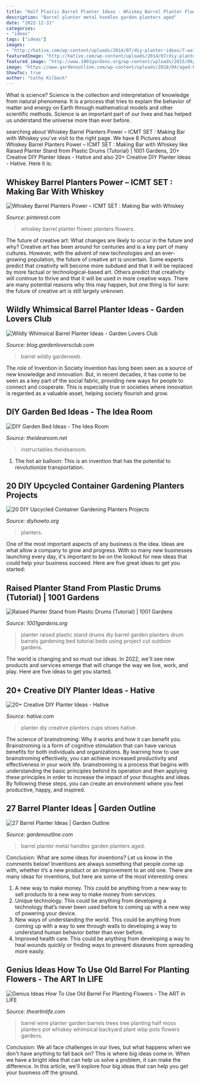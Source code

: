```yaml
---
title: "Half Plastic Barrel Planter Ideas - Whiskey Barrel Planter Flower Planters Flowers"
description: "Barrel planter metal handles garden planters aged"
date: "2022-12-31"
categories:
- "ideas"
tags: ["ideas"]
images:
- "http://hative.com/wp-content/uploads/2014/07/diy-planter-ideas/7-wall-planter-with-cups-and-shoes.jpg"
featuredImage: "http://hative.com/wp-content/uploads/2014/07/diy-planter-ideas/7-wall-planter-with-cups-and-shoes.jpg"
featured_image: "http://www.1001gardens.org/wp-content/uploads/2015/06/DIY_Raised_Planter_Stand7.jpg"
image: "https://www.gardenoutline.com/wp-content/uploads/2018/04/aged-barrel-planter-and-top-metal-hoop-with-handles-and-red-geranium-flowers-and-aged-wood-and-log-siding.jpg"
ShowToc: true
author: "Cathy Kilback"
---
```



What is science?
Science is the collection and interpretation of knowledge from natural phenomena. It is a process that tries to explain the behavior of matter and energy on Earth through mathematical models and other scientific methods. Science is an important part of our lives and has helped us understand the universe more than ever before.

	

		
searching about Whiskey Barrel Planters Power – ICMT SET : Making Bar with Whiskey you've visit to the right page. We have 8 Pictures about Whiskey Barrel Planters Power – ICMT SET : Making Bar with Whiskey like Raised Planter Stand from Plastic Drums (Tutorial) | 1001 Gardens, 20+ Creative DIY Planter Ideas - Hative and also 20+ Creative DIY Planter Ideas - Hative. Here it is:
		
    
## Whiskey Barrel Planters Power – ICMT SET : Making Bar With Whiskey

<img loading=lazy src="https://i.pinimg.com/736x/ea/f0/0c/eaf00cf06c7762b21060219b1ca1020e.jpg" onerror="this.onerror=null;this.src='https://tse3.mm.bing.net/th?id=OIP.0AmGITbuGt4eDZVwA2CCtQHaJ3&amp;pid=15.1';" alt="Whiskey Barrel Planters Power – ICMT SET : Making Bar with Whiskey">

_Source: pinterest.com_

>whiskey barrel planter flower planters flowers. 

	

The future of creative art: What changes are likely to occur in the future and why?
Creative art has been around for centuries and is a key part of many cultures. However, with the advent of new technologies and an ever-growing population, the future of creative art is uncertain. Some experts predict that creativity will become more subdued and that it will be replaced by more factual or technological-based art. Others predict that creativity will continue to thrive and that it will be used in more creative ways. There are many potential reasons why this may happen, but one thing is for sure: the future of creative art is still largely unknown.

    
## Wildly Whimsical Barrel Planter Ideas - Garden Lovers Club

<img loading=lazy src="https://blog.gardenloversclub.com/wp-content/uploads/2015/05/barrelbird.jpg" onerror="this.onerror=null;this.src='https://tse4.mm.bing.net/th?id=OIP.3pPmuJaWeXLOX5yfXzWwwAHaJ3&amp;pid=15.1';" alt="Wildly Whimsical Barrel Planter Ideas - Garden Lovers Club">

_Source: blog.gardenloversclub.com_

>barrel wildly gardenweb. 

	

The role of Invention in Society
Invention has long been seen as a source of new knowledge and innovation. But, in recent decades, it has come to be seen as a key part of the social fabric, providing new ways for people to connect and cooperate. This is especially true in societies where innovation is regarded as a valuable asset, helping society flourish and grow.

    
## DIY Garden Bed Ideas - The Idea Room

<img loading=lazy src="http://www.theidearoom.net/wp-content/uploads/2016/05/3154847557_1404054674.jpg" onerror="this.onerror=null;this.src='https://tse3.mm.bing.net/th?id=OIP.-HdVEps3XYo2T9CcODbGVAHaFj&amp;pid=15.1';" alt="DIY Garden Bed Ideas - The Idea Room">

_Source: theidearoom.net_

>instructables theidearoom. 

	

1. The hot air balloon: This is an invention that has the potential to revolutionize transportation.

    
## 20 DIY Upcycled Container Gardening Planters Projects

<img loading=lazy src="https://www.diyhowto.org/wp-content/uploads/DIY-Repurposed-Dresser-Planter-Instructions-20-DIY-Upcycled-Container-Gardening-Planters-Projects.jpg" onerror="this.onerror=null;this.src='https://tse1.mm.bing.net/th?id=OIP.oXYyy5DzkqCBnVzXMhi_zQHaJ8&amp;pid=15.1';" alt="20 DIY Upcycled Container Gardening Planters Projects">

_Source: diyhowto.org_

>planters. 

	

One of the most important aspects of any business is the idea. Ideas are what allow a company to grow and progress. With so many new businesses launching every day, it's important to be on the lookout for new ideas that could help your business succeed. Here are five great ideas to get you started: 

    
## Raised Planter Stand From Plastic Drums (Tutorial) | 1001 Gardens

<img loading=lazy src="http://www.1001gardens.org/wp-content/uploads/2015/06/DIY_Raised_Planter_Stand7.jpg" onerror="this.onerror=null;this.src='https://tse4.mm.bing.net/th?id=OIP.X2NJ1RcEMCkA5TCD16tw2gHaJ4&amp;pid=15.1';" alt="Raised Planter Stand from Plastic Drums (Tutorial) | 1001 Gardens">

_Source: 1001gardens.org_

>planter raised plastic stand drums diy barrel garden planters drum barrels gardening bed tutorial beds using project cut outdoor gardens. 

	

The world is changing and so must our ideas. In 2022, we'll see new products and services emerge that will change the way we live, work, and play. Here are five ideas to get you started.

    
## 20+ Creative DIY Planter Ideas - Hative

<img loading=lazy src="http://hative.com/wp-content/uploads/2014/07/diy-planter-ideas/7-wall-planter-with-cups-and-shoes.jpg" onerror="this.onerror=null;this.src='https://tse3.mm.bing.net/th?id=OIP.RIGOPeVKGhCB2VjfN77xPQHaHa&amp;pid=15.1';" alt="20+ Creative DIY Planter Ideas - Hative">

_Source: hative.com_

>planter diy creative planters cups shoes hative. 

	

The science of brainstroming: Why it works and how it can benefit you.
Brainstroming is a form of cognitive stimulation that can have various benefits for both individuals and organizations. By learning how to use brainstroming effectively, you can achieve increased productivity and effectiveness in your work life. brainstroming is a process that begins with understanding the basic principles behind its operation and then applying these principles in order to increase the impact of your thoughts and ideas. By following these steps, you can create an environment where you feel productive, happy, and inspired.

    
## 27 Barrel Planter Ideas | Garden Outline

<img loading=lazy src="https://www.gardenoutline.com/wp-content/uploads/2018/04/aged-barrel-planter-and-top-metal-hoop-with-handles-and-red-geranium-flowers-and-aged-wood-and-log-siding.jpg" onerror="this.onerror=null;this.src='https://tse3.mm.bing.net/th?id=OIP.QsoknsAJcSbYFIUfX27YmwHaJ4&amp;pid=15.1';" alt="27 Barrel Planter Ideas | Garden Outline">

_Source: gardenoutline.com_

>barrel planter metal handles garden planters aged. 

	

Conclusion: What are some ideas for inventions? Let us know in the comments below!
Inventions are always something that people come up with, whether it’s a new product or an improvement to an old one. There are many ideas for inventions, but here are some of the most interesting ones:
1. A new way to make money. This could be anything from a new way to sell products to a new way to make money from services.
2. Unique technology. This could be anything from developing a technology that’s never been used before to coming up with a new way of powering your device.
3. New ways of understanding the world. This could be anything from coming up with a way to see through walls to developing a way to understand human behavior better than ever before. 
4. Improved health care. This could be anything from developing a way to heal wounds quickly or finding ways to prevent diseases from spreading more easily.

    
## Genius Ideas How To Use Old Barrel For Planting Flowers - The ART In LIFE

<img loading=lazy src="http://theartinlife.com/wp-content/uploads/2016/09/barrel-planter.jpg" onerror="this.onerror=null;this.src='https://tse4.mm.bing.net/th?id=OIP.MEoHbzBiX80nq3n8KLETkwHaKD&amp;pid=15.1';" alt="Genius Ideas How To Use Old Barrel For Planting Flowers - The ART in LIFE">

_Source: theartinlife.com_

>barrel wine planter garden barrels trees tree planting half moss planters pot whiskey whimsical backyard plant wbp pots flowers gardens. 

	

Conclusion:
We all face challenges in our lives, but what happens when we don't have anything to fall back on? This is where big ideas come in. When we have a bright idea that can help us solve a problem, it can make the difference. In this article, we'll explore four big ideas that can help you get your business off the ground.

